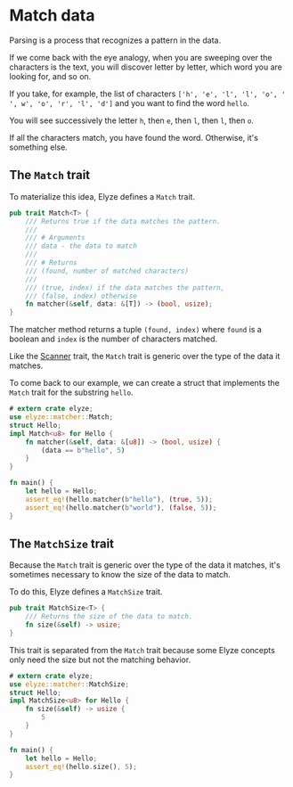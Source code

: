 # Match data

Parsing is a process that recognizes a pattern in the data.

If we come back with the eye analogy, when you are sweeping over the characters is the text, you will discover 
letter by letter, which word you are looking for, and so on.

If you take, for example, the list of characters `['h', 'e', 'l', 'l', 'o', ' ', w', 'o', 'r', 'l', 'd']` and you 
want to find the word `hello`.

You will see successively the letter `h`, then `e`, then `l`, then `l`, then `o`.

If all the characters match, you have found the word. Otherwise, it's something else.

## The `Match` trait

To materialize this idea, Elyze defines a `Match` trait.

```rust
pub trait Match<T> {
    /// Returns true if the data matches the pattern.
    ///
    /// # Arguments
    /// data - the data to match
    ///
    /// # Returns
    /// (found, number of matched characters)
    /// 
    /// (true, index) if the data matches the pattern,
    /// (false, index) otherwise
    fn matcher(&self, data: &[T]) -> (bool, usize);
}
```

The matcher method returns a tuple `(found, index)` where `found` is a boolean and `index` is the number of 
characters matched.

Like the [Scanner](./concepts/scanner.md) trait, the `Match` trait is generic over the type of the data it matches.

To come back to our example, we can create a struct that implements the `Match` trait for the substring `hello`.

```rust
# extern crate elyze;
use elyze::matcher::Match;
struct Hello;
impl Match<u8> for Hello {
    fn matcher(&self, data: &[u8]) -> (bool, usize) {
        (data == b"hello", 5)
    }
}

fn main() {
    let hello = Hello;
    assert_eq!(hello.matcher(b"hello"), (true, 5));
    assert_eq!(hello.matcher(b"world"), (false, 5));
}
```

## The `MatchSize` trait

Because the `Match` trait is generic over the type of the data it matches, it's sometimes necessary to know the 
size of the data to match.

To do this, Elyze defines a `MatchSize` trait.

```rust
pub trait MatchSize<T> {
    /// Returns the size of the data to match.
    fn size(&self) -> usize;
}
```

This trait is separated from the `Match` trait because some Elyze concepts only need the size but not the matching behavior.

```rust
# extern crate elyze;
use elyze::matcher::MatchSize;
struct Hello;
impl MatchSize<u8> for Hello {
    fn size(&self) -> usize {
        5
    }
}

fn main() {
    let hello = Hello;
    assert_eq!(hello.size(), 5);
}
```